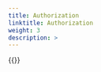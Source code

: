 ```yaml
---
title: Authorization
linktitle: Authorization 
weight: 3
description: >
---
```

{{<include  file="content/v1/getting-started/upgrade/helm/module/authorization.md" >}}
